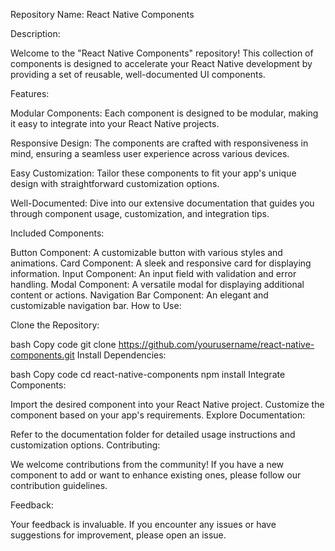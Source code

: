 Repository Name: React Native Components

Description:

Welcome to the "React Native Components" repository! This collection of components is designed to accelerate your React Native development by providing a set of reusable, well-documented UI components.

Features:

Modular Components: Each component is designed to be modular, making it easy to integrate into your React Native projects.

Responsive Design: The components are crafted with responsiveness in mind, ensuring a seamless user experience across various devices.

Easy Customization: Tailor these components to fit your app's unique design with straightforward customization options.

Well-Documented: Dive into our extensive documentation that guides you through component usage, customization, and integration tips.

Included Components:

Button Component: A customizable button with various styles and animations.
Card Component: A sleek and responsive card for displaying information.
Input Component: An input field with validation and error handling.
Modal Component: A versatile modal for displaying additional content or actions.
Navigation Bar Component: An elegant and customizable navigation bar.
How to Use:

Clone the Repository:

bash
Copy code
git clone https://github.com/yourusername/react-native-components.git
Install Dependencies:

bash
Copy code
cd react-native-components
npm install
Integrate Components:

Import the desired component into your React Native project.
Customize the component based on your app's requirements.
Explore Documentation:

Refer to the documentation folder for detailed usage instructions and customization options.
Contributing:

We welcome contributions from the community! If you have a new component to add or want to enhance existing ones, please follow our contribution guidelines.

Feedback:

Your feedback is invaluable. If you encounter any issues or have suggestions for improvement, please open an issue.

